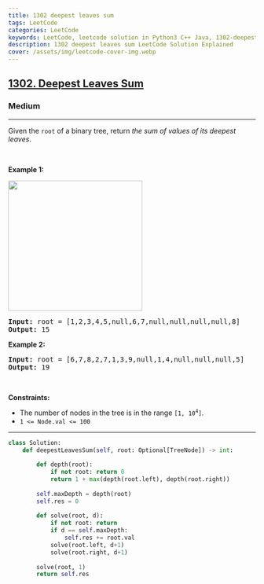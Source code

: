 ```yaml
---
title: 1302 deepest leaves sum
tags: LeetCode
categories: LeetCode
keywords: LeetCode, leetcode solution in Python3 C++ Java, 1302-deepest-leaves-sum solution
description: 1302 deepest leaves sum LeetCode Solution Explained
cover: /assets/img/leetcode-cover-img.webp
---
```





<h2><a href="https://leetcode.com/problems/deepest-leaves-sum/">1302. Deepest Leaves Sum</a></h2><h3>Medium</h3><hr><div>Given the <code>root</code> of a binary tree, return <em>the sum of values of its deepest leaves</em>.
<p>&nbsp;</p>
<p><strong>Example 1:</strong></p>
<img alt="" src="https://assets.leetcode.com/uploads/2019/07/31/1483_ex1.png" style="width: 273px; height: 265px;">
<pre><strong>Input:</strong> root = [1,2,3,4,5,null,6,7,null,null,null,null,8]
<strong>Output:</strong> 15
</pre>

<p><strong>Example 2:</strong></p>

<pre><strong>Input:</strong> root = [6,7,8,2,7,1,3,9,null,1,4,null,null,null,5]
<strong>Output:</strong> 19
</pre>

<p>&nbsp;</p>
<p><strong>Constraints:</strong></p>

<ul>
	<li>The number of nodes in the tree is in the range <code>[1, 10<sup>4</sup>]</code>.</li>
	<li><code>1 &lt;= Node.val &lt;= 100</code></li>
</ul>
</div>

---




```python
class Solution:
    def deepestLeavesSum(self, root: Optional[TreeNode]) -> int:
        
        def depth(root):
            if not root: return 0
            return 1 + max(depth(root.left), depth(root.right))
        
        self.maxDepth = depth(root)
        self.res = 0
        
        def solve(root, d):
            if not root: return
            if d == self.maxDepth:
                self.res += root.val
            solve(root.left, d+1)
            solve(root.right, d+1)
        
        solve(root, 1)
        return self.res
```
